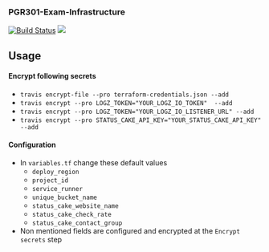 ### PGR301-Exam-Infrastructure

[![Build Status](https://travis-ci.com/Hannarong98/PGR301-Exam-Infrastructure.svg?token=DqMpxq41VWvgzW8Fy3oq&branch=master)](https://travis-ci.com/Hannarong98/PGR301-Exam-Infrastructure) <a href="https://www.statuscake.com" title="Website Uptime Monitoring"><img src="https://app.statuscake.com/button/index.php?Track=5749379&Days=1&Design=3" /></a>

Usage
---
#### Encrypt following secrets
* `travis encrypt-file --pro terraform-credentials.json --add`
* `travis encrypt --pro LOGZ_TOKEN="YOUR_LOGZ_IO_TOKEN"  --add`
* `travis encrypt --pro LOGZ_TOKEN="YOUR_LOGZ_IO_LISTENER_URL" --add`
* `travis encrypt --pro STATUS_CAKE_API_KEY="YOUR_STATUS_CAKE_API_KEY" --add`


#### Configuration

* In `variables.tf` change these default values
    * `deploy_region`
    * `project_id`
    * `service_runner`
    * `unique_bucket_name`
    * `status_cake_website_name`
    * `status_cake_check_rate`
    * `status_cake_contact_group`
* Non mentioned fields are configured and encrypted at the `Encrypt secrets` step